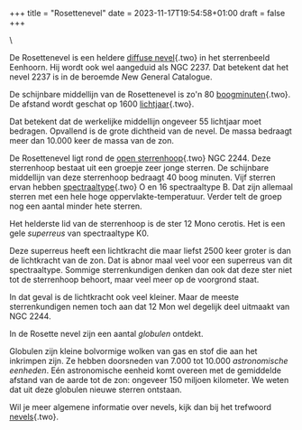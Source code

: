 +++
title = "Rosettenevel"
date = 2023-11-17T19:54:58+01:00
draft = false
+++

\

De Rosettenevel is een heldere [diffuse nevel](diffuse.html){.two} in
het sterrenbeeld Eenhoorn. Hij wordt ook wel aangeduid als NGC 2237. Dat
betekent dat het nevel 2237 is in de beroemde *N*ew *G*eneral
*C*atalogue.

De schijnbare middellijn van de Rosettenevel is zo\'n 80
[boogminuten](hoeken.html){.two}. De afstand wordt geschat op 1600
[lichtjaar](lichtjaa.html){.two}.

Dat betekent dat de werkelijke middellijn ongeveer 55 lichtjaar moet
bedragen. Opvallend is de grote dichtheid van de nevel. De massa
bedraagt meer dan 10.000 keer de massa van de zon.

De Rosettenevel ligt rond de [open sterrenhoop](sterrenh.html){.two} NGC
2244. Deze sterrenhoop bestaat uit een groepje zeer jonge sterren. De
schijnbare middellijn van deze sterrenhoop bedraagt 40 boog minuten.
Vijf sterren ervan hebben [spectraaltype](spectraa.html){.two} O en 16
spectraaltype B. Dat zijn allemaal sterren met een hele hoge
oppervlakte-temperatuur. Verder telt de groep nog een aantal minder hete
sterren.

Het helderste lid van de sterrenhoop is de ster 12 Mono cerotis. Het is
een gele *superreus* van spectraaltype K0.

Deze superreus heeft een lichtkracht die maar liefst 2500 keer groter is
dan de lichtkracht van de zon. Dat is abnor maal veel voor een superreus
van dit spectraaltype. Sommige sterrenkundigen denken dan ook dat deze
ster niet tot de sterrenhoop behoort, maar veel meer op de voorgrond
staat.

In dat geval is de lichtkracht ook veel kleiner. Maar de meeste
sterrenkundigen nemen toch aan dat 12 Mon wel degelijk deel uitmaakt van
NGC 2244.

In de Rosette nevel zijn een aantal *globulen* ontdekt.

Globulen zijn kleine bolvormige wolken van gas en stof die aan het
inkrimpen zijn. Ze hebben doorsneden van 7.000 tot 10.000 *astronomische
eenheden*. Eén astronomische eenheid komt overeen met de gemiddelde
afstand van de aarde tot de zon: ongeveer 150 miljoen kilometer. We
weten dat uit deze globulen nieuwe sterren ontstaan.

Wil je meer algemene informatie over nevels, kijk dan bij het trefwoord
[nevels](nevels.html){.two}.
